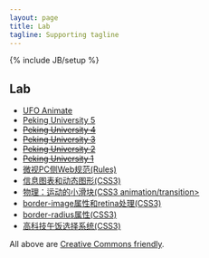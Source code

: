 ```yaml
---
layout: page
title: Lab
tagline: Supporting tagline
---
```

{% include JB/setup %}

<h2>Lab</h2>
<ul class="posts">
    <li><a href="http://www.futurefriendly.cn/ufoanimate/">UFO Animate</a></li>
    <li><a href="http://www.bennychia.com/pku-en-2015b/" target="_blank">Peking University 5</a></li>
    <li><a href="http://www.bennychia.com/pku-en-2015/" target="_blank"><del>Peking University 4</del></a></li>
    <li><a href="http://www.bennychia.com/pku-en/" target="_blank"><del>Peking University 3</del></a></li>
    <li><a href="http://www.bennychia.com/pku-en-b/" target="_blank"><del>Peking University 2</del></a></li>
    <li><a href="http://www.bennychia.com/pku-en-a/" target="_blank"><del>Peking University 1</del></a></li>
    <li><a href="http://z.weishi.qq.com/rule_file.html" target="_blank">微视PC侧Web规范(Rules)</a></li>
    <li><a href="http://www.bennychia.com/lab/mg/index.html" target="_blank">信息图表和动态图形(CSS3)</a></li>
    <li><a href="http://www.bennychia.com/lab/cssanimation/index.html" target="_blank">物理：运动的小滑块(CSS3 animation/transition></li>
    <li><a href="http://www.bennychia.com/lab/borderimage/index.html" target="_blank">border-image属性和retina处理(CSS3)</a></li>
    <li><a href="http://www.bennychia.com/lab/borderradius/index.html" target="_blank">border-radius属性(CSS3)</a></li>
    <li><a href="http://www.bennychia.com/traditional-decision-maker" target="_blank">高科技午饭选择系统(CSS3)</a></li>
</ul>

<p>All above are <a href="http://creativecommons.org/licenses/by/3.0">Creative Commons friendly</a>.</p>